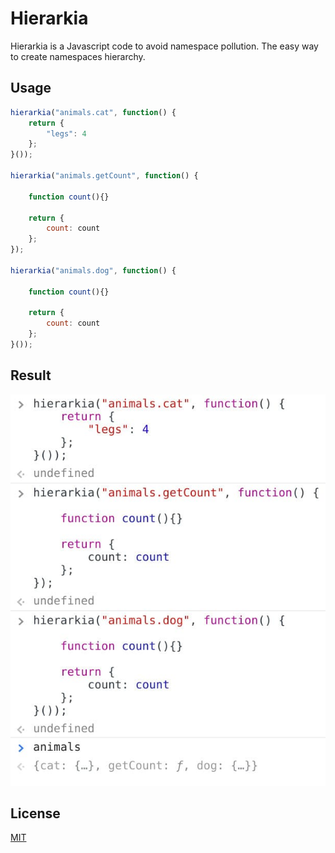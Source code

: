 # Hierarkia

Hierarkia is a Javascript code to avoid namespace pollution. The easy way to create namespaces hierarchy.

## Usage


```javascript
hierarkia("animals.cat", function() {
    return {
        "legs": 4
    };
}());

hierarkia("animals.getCount", function() {

    function count(){}

    return {
        count: count
    };
});

hierarkia("animals.dog", function() {

    function count(){}

    return {
        count: count
    };
}());
```

## Result


![browser result](https://github.com/bitbaso/hierarkia/blob/master/screenshot/hierarkiaBrowser.jpg)

## License
[MIT](https://choosealicense.com/licenses/mit/)
